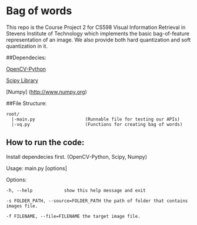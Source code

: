 Bag of words
===================

This repo is the Course Project 2 for CS598 Visual Information Retrieval in Stevens Institute of Technology which implements the basic bag-of-feature representation of an image. We also provide both hard quantization and soft quantization in it. 

##Dependecies:

[OpenCV-Python](http://docs.opencv.org/trunk/doc/py_tutorials/py_setup/py_table_of_contents_setup/py_table_of_contents_setup.html#py-table-of-content-setup)

[Scipy Library](http://www.scipy.org/scipylib/index.html)

[Numpy] (http://www.numpy.org)

##File Structure:
```
root/
  |-main.py                   (Runnable file for testing our APIs)
  |-vq.py                     (Functions for creating bag of words)
```
## How to run the code:

Install dependecies first. (OpenCV-Python, Scipy, Numpy)

  Usage: main.py [options]
  
  Options:
  
    -h, --help            show this help message and exit
    
    -s FOLDER_PATH, --source=FOLDER_PATH the path of folder that contains images file.
    
    -f FILENAME, --file=FILENAME the target image file.
